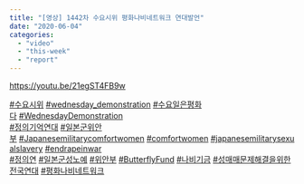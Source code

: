 ```yaml
---
title: "[영상] 1442차 수요시위 평화나비네트워크 연대발언"
date: "2020-06-04"
categories: 
  - "video"
  - "this-week"
  - "report"
---
```


https://youtu.be/21egST4FB9w

[#수요시위](https://www.facebook.com/hashtag/%EC%88%98%EC%9A%94%EC%8B%9C%EC%9C%84?source=feed_text&epa=HASHTAG) [#wednesday\_demonstration](https://www.facebook.com/hashtag/wednesday_demonstration?source=feed_text&epa=HASHTAG) [#수요일은평화다](https://www.facebook.com/hashtag/%EC%88%98%EC%9A%94%EC%9D%BC%EC%9D%80%ED%8F%89%ED%99%94%EB%8B%A4?source=feed_text&epa=HASHTAG) [#WednesdayDemonstration](https://www.facebook.com/hashtag/wednesdaydemonstration?source=feed_text&epa=HASHTAG)  
[#정의기억연대](https://www.facebook.com/hashtag/%EC%A0%95%EC%9D%98%EA%B8%B0%EC%96%B5%EC%97%B0%EB%8C%80?source=feed_text&epa=HASHTAG) [#일본군위안부](https://www.facebook.com/hashtag/%EC%9D%BC%EB%B3%B8%EA%B5%B0%EC%9C%84%EC%95%88%EB%B6%80?source=feed_text&epa=HASHTAG) [#Japanesemilitarycomfortwomen](https://www.facebook.com/hashtag/japanesemilitarycomfortwomen?source=feed_text&epa=HASHTAG) [#comfortwomen](https://www.facebook.com/hashtag/comfortwomen?source=feed_text&epa=HASHTAG) [#japanesemilitarysexualslavery](https://www.facebook.com/hashtag/japanesemilitarysexualslavery?source=feed_text&epa=HASHTAG) [#endrapeinwar](https://www.facebook.com/hashtag/endrapeinwar?source=feed_text&epa=HASHTAG)  
[#정의연](https://www.facebook.com/hashtag/%EC%A0%95%EC%9D%98%EC%97%B0?source=feed_text&epa=HASHTAG) [#일본군성노예](https://www.facebook.com/hashtag/%EC%9D%BC%EB%B3%B8%EA%B5%B0%EC%84%B1%EB%85%B8%EC%98%88?source=feed_text&epa=HASHTAG) [#위안부](https://www.facebook.com/hashtag/%EC%9C%84%EC%95%88%EB%B6%80?source=feed_text&epa=HASHTAG) [#ButterflyFund](https://www.facebook.com/hashtag/butterflyfund?source=feed_text&epa=HASHTAG) [#나비기금](https://www.facebook.com/hashtag/%EB%82%98%EB%B9%84%EA%B8%B0%EA%B8%88?source=feed_text&epa=HASHTAG) [#성매매문제해결을위한전국연대](https://www.facebook.com/hashtag/%EC%84%B1%EB%A7%A4%EB%A7%A4%EB%AC%B8%EC%A0%9C%ED%95%B4%EA%B2%B0%EC%9D%84%EC%9C%84%ED%95%9C%EC%A0%84%EA%B5%AD%EC%97%B0%EB%8C%80?source=feed_text&epa=HASHTAG) [#평화나비네트워크](https://www.facebook.com/hashtag/%ED%8F%89%ED%99%94%EB%82%98%EB%B9%84%EB%84%A4%ED%8A%B8%EC%9B%8C%ED%81%AC?source=feed_text&epa=HASHTAG)
